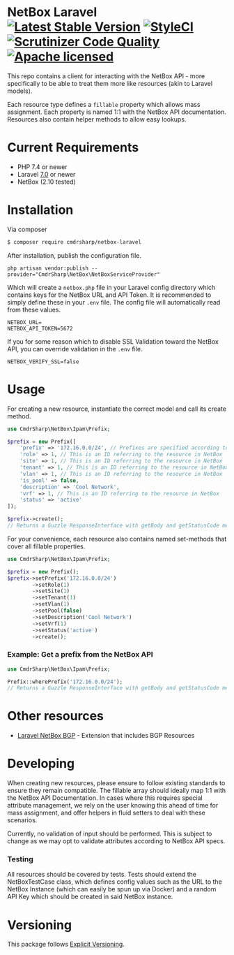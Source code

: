 # NetBox Laravel [![Latest Stable Version](https://poser.pugx.org/cmdrsharp/netbox-laravel/v/stable)](https://packagist.org/packages/cmdrsharp/netbox-laravel) [![StyleCI](https://github.styleci.io/repos/360124398/shield?branch=main)](https://github.styleci.io/repos/360124398?branch=main) [![Scrutinizer Code Quality](https://scrutinizer-ci.com/g/CmdrSharp/netbox-laravel/badges/quality-score.png?b=main)](https://scrutinizer-ci.com/g/CmdrSharp/netbox-laravel/?branch=main) [![Apache licensed](https://img.shields.io/badge/license-Apache-blue.svg)](./LICENSE)

This repo contains a client for interacting with the NetBox API - more specifically to be able to treat them more like resources (akin to Laravel models).

Each resource type defines a `fillable` property which allows mass assignment. Each property is named 1:1 with the NetBox API documentation.
Resources also contain helper methods to allow easy lookups.

# Current Requirements
* PHP 7.4 or newer
* Laravel [7.0](https://laravel.com/docs/7.0) or newer
* NetBox (2.10 tested)

# Installation
Via composer
```bash
$ composer require cmdrsharp/netbox-laravel
```

After installation, publish the configuration file.

```
php artisan vendor:publish --provider="CmdrSharp\NetBox\NetBoxServiceProvider"
```

Which will create a `netbox.php` file in your Laravel config directory which contains keys for the NetBox URL and API Token.
It is recommended to simply define these in your `.env` file. The config file will automatically read from these values.
```
NETBOX_URL=
NETBOX_API_TOKEN=5672
```

If you for some reason which to disable SSL Validation toward the NetBox API, you can override validation in the `.env` file.
```
NETBOX_VERIFY_SSL=false
```

# Usage
For creating a new resource, instantiate the correct model and call its create method.
```php
use CmdrSharp\NetBox\Ipam\Prefix;

$prefix = new Prefix([
    'prefix' => '172.16.0.0/24', // Prefixes are specified according to the NetBox API Docs
    'role' => 1, // This is an ID referring to the resource in NetBox
    'site' => 1, // This is an ID referring to the resource in NetBox
    'tenant' => 1, // This is an ID referring to the resource in NetBox
    'vlan' => 1, // This is an ID referring to the resource in NetBox
    'is_pool' => false,
    'description' => 'Cool Network',
    'vrf' => 1, // This is an ID referring to the resource in NetBox
    'status' => 'active'
]);

$prefix->create();
// Returns a Guzzle ResponseInterface with getBody and getStatusCode methods.
```

For your convenience, each resource also contains named set-methods that cover all fillable properties.
````php
use CmdrSharp\NetBox\Ipam\Prefix;

$prefix = new Prefix();
$prefix->setPrefix('172.16.0.0/24')
        ->setRole(1)
        ->setSite(1)
        ->setTenant(1)
        ->setVlan(1)
        ->setPool(false)
        ->setDescription('Cool Network')
        ->setVrf(1)
        ->setStatus('active')
        ->create();
````

### Example: Get a prefix from the NetBox API
```php
use CmdrSharp\NetBox\Ipam\Prefix;

Prefix::wherePrefix('172.16.0.0/24');
// Returns a Guzzle ResponseInterface with getBody and getStatusCode methods.
```

# Other resources
* [Laravel NetBox BGP](https://github.com/CmdrSharp/netbox-laravel-bgp) - Extension that includes BGP Resources

# Developing
When creating new resources, please ensure to follow existing standards to ensure they remain compatible.
The fillable array should ideally map 1:1 with the NetBox API Documentation. In cases where this requires special attribute management, we rely on the user knowing this ahead of time for mass assignment, and offer helpers in fluid setters to deal with these scenarios.

Currently, no validation of input should be performed. This is subject to change as we may opt to validate attributes according to NetBox API specs.

### Testing
All resources should be covered by tests.
Tests should extend the NetBoxTestCase class, which defines config values such as the URL to the NetBox Instance (which can easily be spun up via Docker) and a random API Key which should be created in said NetBox instance.

# Versioning
This package follows [Explicit Versioning](https://github.com/exadra37-versioning/explicit-versioning).
